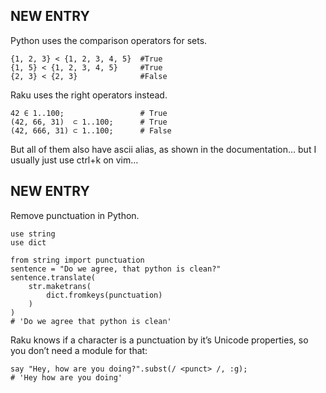 ## NEW ENTRY

Python uses the comparison operators for sets.
```
{1, 2, 3} < {1, 2, 3, 4, 5}  #True
{1, 5} < {1, 2, 3, 4, 5}     #True
{2, 3} < {2, 3}              #False
```

Raku uses the right operators instead.
```
42 ∈ 1..100;                 # True
(42, 66, 31)  ⊂ 1..100;      # True
(42, 666, 31) ⊂ 1..100;      # False
```

But all of them also have ascii alias, as shown in the documentation… but I usually just use ctrl+k on vim…

## NEW ENTRY

Remove punctuation in Python.

```
use string
use dict

from string import punctuation
sentence = "Do we agree, that python is clean?"
sentence.translate(
	str.maketrans(
		dict.fromkeys(punctuation)
	)
)
# 'Do we agree that python is clean'
```

Raku knows if a character is a punctuation by it’s Unicode properties, so you don’t need a module for that:

```
say "Hey, how are you doing?".subst(/ <punct> /, :g);
# 'Hey how are you doing'
```
